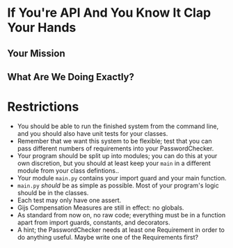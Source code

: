 # If You're API And You Know It Clap Your Hands

## Your Mission


## What Are We Doing Exactly?


# Restrictions
* You should be able to run the finished system from the command line, and you should also have unit tests for your classes.
* Remember that we want this system to be flexible; test that you can pass different numbers of requirements into your PasswordChecker.
* Your program should be split up into modules; you can do this at your own discretion, but you should at least keep your `main` in a different module from your class defintions..
* Your module `main.py` contains your import guard and your main function.
* `main.py` *should* be as simple as possible. Most of your program's logic should be in the classes.
* Each test may only have one assert.
* Gijs Compensation Measures are still in effect: no globals.
* As standard from now on, no raw code; everything must be in a function apart from import guards, constants, and decorators.
* A hint; the PasswordChecker needs at least one Requirement in order to do anything useful. Maybe write one of the Requirements first?
